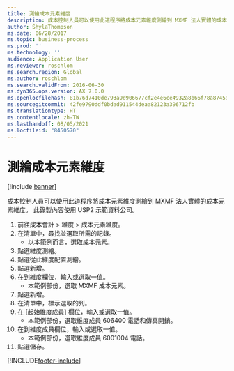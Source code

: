 ```yaml
---
title: 測繪成本元素維度
description: 成本控制人員可以使用此道程序將成本元素維度測繪到 MXMF 法人實體的成本元素維度。
author: ShylaThompson
ms.date: 06/28/2017
ms.topic: business-process
ms.prod: ''
ms.technology: ''
audience: Application User
ms.reviewer: roschlom
ms.search.region: Global
ms.author: roschlom
ms.search.validFrom: 2016-06-30
ms.dyn365.ops.version: AX 7.0.0
ms.openlocfilehash: 81b76d7410de793a9d906677cf2e4e6ce4932a8b66f78a874594818d5c8d0ffe
ms.sourcegitcommit: 42fe9790ddf0bdad911544deaa82123a396712fb
ms.translationtype: HT
ms.contentlocale: zh-TW
ms.lasthandoff: 08/05/2021
ms.locfileid: "8450570"
---
```

# <a name="map-a-cost-element-dimension"></a>測繪成本元素維度

[!include [banner](../../includes/banner.md)]

成本控制人員可以使用此道程序將成本元素維度測繪到 MXMF 法人實體的成本元素維度。 此錄製內容使用 USP2 示範資料公司。

1. 前往成本會計 > 維度 > 成本元素維度。
2. 在清單中，尋找並選取所需的記錄。
    * 以本範例而言，選取成本元素。  
3. 點選維度測繪。
4. 點選從此維度配置測繪。
5. 點選新增。
6. 在到維度欄位，輸入或選取一值。
    * 本範例部份，選取 MXMF 成本元素。  
7. 點選新增。
8. 在清單中，標示選取的列。
9. 在 [起始維度成員] 欄位，輸入或選取一值。
    * 本範例部份，選取維度成員 606400 電話和傳真開銷。  
10. 在到維度成員欄位，輸入或選取一值。
    * 本範例部份，選取維度成員 6001004 電話。  
11. 點選儲存。



[!INCLUDE[footer-include](../../../includes/footer-banner.md)]